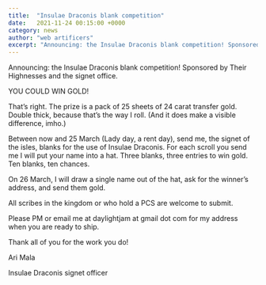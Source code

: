 ```yaml
---
title:  "Insulae Draconis blank competition"
date:   2021-11-24 00:15:00 +0000
category: news
author: "web artificers"
excerpt: "Announcing: the Insulae Draconis blank competition! Sponsored by Their Highnesses and the signet office. <br/>YOU COULD WIN GOLD!"
---
```



Announcing: the Insulae Draconis blank competition! Sponsored by Their Highnesses and the signet office.

YOU COULD WIN GOLD!

That’s right. The prize is a pack of 25 sheets of 24 carat transfer gold. Double thick, because that’s the way I roll. (And it does make a visible difference, imho.)

Between now and 25 March (Lady day, a rent day), send me, the signet of the isles, blanks for the use of Insulae Draconis. For each scroll you send me I will put your name into a hat. Three blanks, three entries to win gold. Ten blanks, ten chances.

On 26 March, I will draw a single name out of the hat, ask for the winner’s address, and send them gold.

All scribes in the kingdom or who hold a PCS are welcome to submit.

Please PM or email me at daylightjam at gmail dot com for my address when you are ready to ship.

Thank all of you for the work you do!

Ari Mala

Insulae Draconis signet officer


